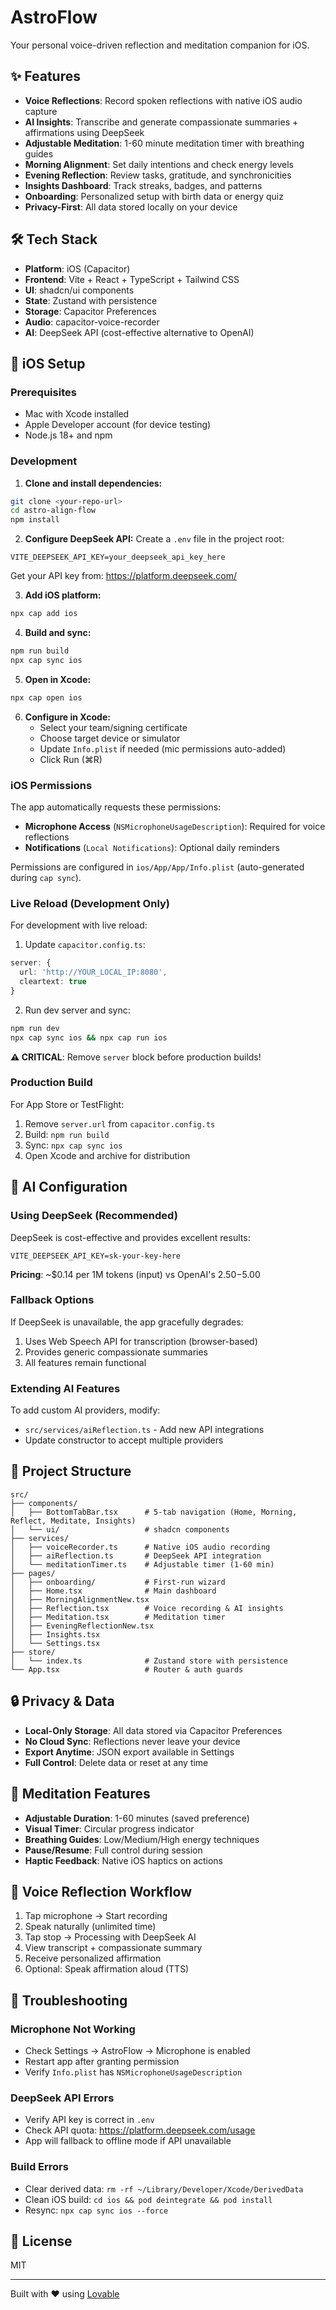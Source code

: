 # AstroFlow

Your personal voice-driven reflection and meditation companion for iOS.

## ✨ Features

- **Voice Reflections**: Record spoken reflections with native iOS audio capture
- **AI Insights**: Transcribe and generate compassionate summaries + affirmations using DeepSeek
- **Adjustable Meditation**: 1-60 minute meditation timer with breathing guides
- **Morning Alignment**: Set daily intentions and check energy levels
- **Evening Reflection**: Review tasks, gratitude, and synchronicities
- **Insights Dashboard**: Track streaks, badges, and patterns
- **Onboarding**: Personalized setup with birth data or energy quiz
- **Privacy-First**: All data stored locally on your device

## 🛠 Tech Stack

- **Platform**: iOS (Capacitor)
- **Frontend**: Vite + React + TypeScript + Tailwind CSS
- **UI**: shadcn/ui components
- **State**: Zustand with persistence
- **Storage**: Capacitor Preferences
- **Audio**: capacitor-voice-recorder
- **AI**: DeepSeek API (cost-effective alternative to OpenAI)

## 📱 iOS Setup

### Prerequisites

- Mac with Xcode installed
- Apple Developer account (for device testing)
- Node.js 18+ and npm

### Development

1. **Clone and install dependencies:**
```bash
git clone <your-repo-url>
cd astro-align-flow
npm install
```

2. **Configure DeepSeek API:**
Create a `.env` file in the project root:
```env
VITE_DEEPSEEK_API_KEY=your_deepseek_api_key_here
```

Get your API key from: https://platform.deepseek.com/

3. **Add iOS platform:**
```bash
npx cap add ios
```

4. **Build and sync:**
```bash
npm run build
npx cap sync ios
```

5. **Open in Xcode:**
```bash
npx cap open ios
```

6. **Configure in Xcode:**
   - Select your team/signing certificate
   - Choose target device or simulator
   - Update `Info.plist` if needed (mic permissions auto-added)
   - Click Run (⌘R)

### iOS Permissions

The app automatically requests these permissions:
- **Microphone Access** (`NSMicrophoneUsageDescription`): Required for voice reflections
- **Notifications** (`Local Notifications`): Optional daily reminders

Permissions are configured in `ios/App/App/Info.plist` (auto-generated during `cap sync`).

### Live Reload (Development Only)

For development with live reload:

1. Update `capacitor.config.ts`:
```typescript
server: {
  url: 'http://YOUR_LOCAL_IP:8080',
  cleartext: true
}
```

2. Run dev server and sync:
```bash
npm run dev
npx cap sync ios && npx cap run ios
```

**⚠️ CRITICAL**: Remove `server` block before production builds!

### Production Build

For App Store or TestFlight:

1. Remove `server.url` from `capacitor.config.ts`
2. Build: `npm run build`
3. Sync: `npx cap sync ios`
4. Open Xcode and archive for distribution

## 🤖 AI Configuration

### Using DeepSeek (Recommended)

DeepSeek is cost-effective and provides excellent results:

```env
VITE_DEEPSEEK_API_KEY=sk-your-key-here
```

**Pricing**: ~$0.14 per 1M tokens (input) vs OpenAI's $2.50-$5.00

### Fallback Options

If DeepSeek is unavailable, the app gracefully degrades:
1. Uses Web Speech API for transcription (browser-based)
2. Provides generic compassionate summaries
3. All features remain functional

### Extending AI Features

To add custom AI providers, modify:
- `src/services/aiReflection.ts` - Add new API integrations
- Update constructor to accept multiple providers

## 📂 Project Structure

```
src/
├── components/
│   ├── BottomTabBar.tsx      # 5-tab navigation (Home, Morning, Reflect, Meditate, Insights)
│   └── ui/                   # shadcn components
├── services/
│   ├── voiceRecorder.ts      # Native iOS audio recording
│   ├── aiReflection.ts       # DeepSeek API integration
│   └── meditationTimer.ts    # Adjustable timer (1-60 min)
├── pages/
│   ├── onboarding/           # First-run wizard
│   ├── Home.tsx              # Main dashboard
│   ├── MorningAlignmentNew.tsx
│   ├── Reflection.tsx        # Voice recording & AI insights
│   ├── Meditation.tsx        # Meditation timer
│   ├── EveningReflectionNew.tsx
│   ├── Insights.tsx
│   └── Settings.tsx
├── store/
│   └── index.ts              # Zustand store with persistence
└── App.tsx                   # Router & auth guards
```

## 🔒 Privacy & Data

- **Local-Only Storage**: All data stored via Capacitor Preferences
- **No Cloud Sync**: Reflections never leave your device
- **Export Anytime**: JSON export available in Settings
- **Full Control**: Delete data or reset at any time

## 🧘 Meditation Features

- **Adjustable Duration**: 1-60 minutes (saved preference)
- **Visual Timer**: Circular progress indicator
- **Breathing Guides**: Low/Medium/High energy techniques
- **Pause/Resume**: Full control during session
- **Haptic Feedback**: Native iOS haptics on actions

## 🎤 Voice Reflection Workflow

1. Tap microphone → Start recording
2. Speak naturally (unlimited time)
3. Tap stop → Processing with DeepSeek AI
4. View transcript + compassionate summary
5. Receive personalized affirmation
6. Optional: Speak affirmation aloud (TTS)

## 🔧 Troubleshooting

### Microphone Not Working
- Check Settings → AstroFlow → Microphone is enabled
- Restart app after granting permission
- Verify `Info.plist` has `NSMicrophoneUsageDescription`

### DeepSeek API Errors
- Verify API key is correct in `.env`
- Check API quota: https://platform.deepseek.com/usage
- App will fallback to offline mode if API unavailable

### Build Errors
- Clear derived data: `rm -rf ~/Library/Developer/Xcode/DerivedData`
- Clean iOS build: `cd ios && pod deintegrate && pod install`
- Resync: `npx cap sync ios --force`

## 📄 License

MIT

---

Built with ❤️ using [Lovable](https://lovable.dev)
